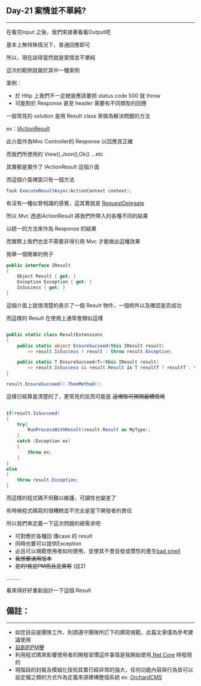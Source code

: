 ## Day-21 案情並不單純?
---

在看完Input 之後，我們來接著看看Output吧

基本上無特殊情況下，普通回應即可

所以，現在談得當然就是案情並不單純

這次的範例就屬於其中一種案例

案例：
- 於 Http 上我們不一定總是應該要把 status code 500 就 throw
- 可能對於 Response 甚至 header 需要有不同類型的回應

一般常見的 solution 是用 Result class 來做為解決問題的方法

ex：[IActionResult](https://github.com/aspnet/Mvc/blob/dev/src/Microsoft.AspNetCore.Mvc.Abstractions/IActionResult.cs)

此介面作為Mvc Controller的 Response 以回應其正確

而我們所使用的 View(),Json(),Ok() ...etc

其實都是實作了 IActionResult 這個介面

而這個介面裡面只有一個方法 

```csharp
Task ExecuteResultAsync(ActionContext context);
```

有沒有一種似曾相識的感覺，這其實就是 [RequestDelegate](https://github.com/aspnet/HttpAbstractions/blob/dev/src/Microsoft.AspNetCore.Http.Abstractions/RequestDelegate.cs)

所以 Mvc 透過IActionResult 將我們所帶入的各種不同的結果

以統一的方法來作為 Response 的結果

而實際上我們也並不需要非得引用 Mvc 才能做出這種效果

我舉一個簡單的例子

```csharp
public interface IResult
{
    Object Result { get; }
    Exception Exception { get; }
    IsSuccess { get; }
}

```

這個介面上就很清楚的表示了一個 Result 物件，一個例外以及確認是否成功

而這樣的 Result 在使用上通常會類似這樣

```csharp

public static class ResultExtensions
{
    public static object EnsureSucceed(this IResult result)
        => result.IsSuccess ? result : throw result.Exception;

    public static T EnsureSucceed<T>(this IResult result)
        => result.IsSuccess && result.Result is T resultT ? resultT : throw result.Exception;
}

result.EnsureSucceed().ThenMethod();
```

這樣已經算是清楚的了，更常見的反而可能是 ~~這裡取可預期最糟情境~~

```csharp
 
if(result.IsSucceed)
{
    try{
        RunProcessWithResult(result.Result as MyType);
    }
    catch (Exception ex)
    {
        throw ex;
    }
}
else
{
    throw result.Exception;
}

```

而這樣的程式碼不但難以維護，可讀性也變差了

有時候程式碼寫的很糟糕並不完全是當下開發者的責任

所以我們來定義一下這次問題的總需求吧

- 可對應於各種回 傳case 的 result
- 同時也要可以提供Exception
- 必且可以規範使用者如何使用，並使其不會自發或慣性的產生[bad smell](https://en.wikipedia.org/wiki/Code_smell)
- ~~我想要通用版本~~
- ~~是的!我是PM而且是奧客~~ (註2)

.........

看來得好好重新設計一下這個 Result

## 備註：
---

 - 如您目前是團隊工作，則請遵守團隊所訂下的撰寫規範，此篇文章僅為參考建議使用
 - [自創的PM梗](https://github.com/dcvsling/30day-clean-code/blob/Day21/topic/Day18.md)
 - 利用程式碼來影響使用者的開發習慣這件事情是我開始使用[.Net Core](https://docs.microsoft.com/zh-tw/aspnet/core/getting-started) 時發現的
 - 現階段的封裝及模組化技術其實已經非常的強大，任何功能內容與行為皆可以設定檔之類的方式作為定義來源建構整個系統 ex: [OrchardCMS](https://github.com/OrchardCMS)
